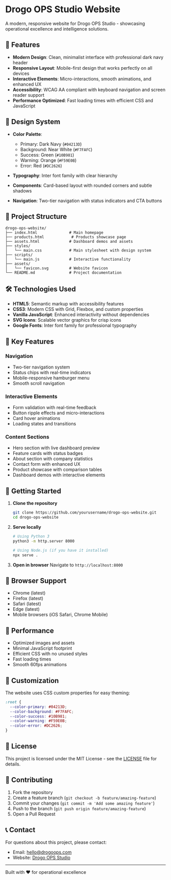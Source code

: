 # Drogo OPS Studio Website

A modern, responsive website for Drogo OPS Studio - showcasing operational excellence and intelligence solutions.

## 🚀 Features

- **Modern Design**: Clean, minimalist interface with professional dark navy header
- **Responsive Layout**: Mobile-first design that works perfectly on all devices
- **Interactive Elements**: Micro-interactions, smooth animations, and enhanced UX
- **Accessibility**: WCAG AA compliant with keyboard navigation and screen reader support
- **Performance Optimized**: Fast loading times with efficient CSS and JavaScript

## 🎨 Design System

- **Color Palette**: 
  - Primary: Dark Navy (`#04213D`)
  - Background: Near White (`#F7FAFC`)
  - Success: Green (`#10B981`)
  - Warning: Orange (`#F59E0B`)
  - Error: Red (`#DC2626`)

- **Typography**: Inter font family with clear hierarchy
- **Components**: Card-based layout with rounded corners and subtle shadows
- **Navigation**: Two-tier navigation with status indicators and CTA buttons

## 📁 Project Structure

```
drogo-ops-website/
├── index.html              # Main homepage
├── products.html            # Products showcase page
├── assets.html             # Dashboard demos and assets
├── styles/
│   └── main.css            # Main stylesheet with design system
├── scripts/
│   └── main.js             # Interactive functionality
├── assets/
│   └── favicon.svg         # Website favicon
└── README.md               # Project documentation
```

## 🛠️ Technologies Used

- **HTML5**: Semantic markup with accessibility features
- **CSS3**: Modern CSS with Grid, Flexbox, and custom properties
- **Vanilla JavaScript**: Enhanced interactivity without dependencies
- **SVG Icons**: Scalable vector graphics for crisp icons
- **Google Fonts**: Inter font family for professional typography

## 🌟 Key Features

### Navigation
- Two-tier navigation system
- Status chips with real-time indicators
- Mobile-responsive hamburger menu
- Smooth scroll navigation

### Interactive Elements
- Form validation with real-time feedback
- Button ripple effects and micro-interactions
- Card hover animations
- Loading states and transitions

### Content Sections
- Hero section with live dashboard preview
- Feature cards with status badges
- About section with company statistics
- Contact form with enhanced UX
- Product showcase with comparison tables
- Dashboard demos with interactive elements

## 🚀 Getting Started

1. **Clone the repository**
   ```bash
   git clone https://github.com/yourusername/drogo-ops-website.git
   cd drogo-ops-website
   ```

2. **Serve locally**
   ```bash
   # Using Python 3
   python3 -m http.server 8000
   
   # Using Node.js (if you have it installed)
   npx serve .
   ```

3. **Open in browser**
   Navigate to `http://localhost:8000`

## 📱 Browser Support

- Chrome (latest)
- Firefox (latest)
- Safari (latest)
- Edge (latest)
- Mobile browsers (iOS Safari, Chrome Mobile)

## 🎯 Performance

- Optimized images and assets
- Minimal JavaScript footprint
- Efficient CSS with no unused styles
- Fast loading times
- Smooth 60fps animations

## 🔧 Customization

The website uses CSS custom properties for easy theming:

```css
:root {
  --color-primary: #04213D;
  --color-background: #F7FAFC;
  --color-success: #10B981;
  --color-warning: #F59E0B;
  --color-error: #DC2626;
}
```

## 📄 License

This project is licensed under the MIT License - see the [LICENSE](LICENSE) file for details.

## 🤝 Contributing

1. Fork the repository
2. Create a feature branch (`git checkout -b feature/amazing-feature`)
3. Commit your changes (`git commit -m 'Add some amazing feature'`)
4. Push to the branch (`git push origin feature/amazing-feature`)
5. Open a Pull Request

## 📞 Contact

For questions about this project, please contact:
- Email: hello@drogoops.com
- Website: [Drogo OPS Studio](https://your-domain.com)

---

Built with ❤️ for operational excellence
